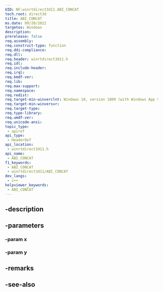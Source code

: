 ```yaml
---
UID: NF:winrtdirect3d11.ABI_CONCAT
tech.root: direct3d
title: ABI_CONCAT
ms.date: 09/20/2022
targetos: Windows
description: 
prerelease: false
req.assembly: 
req.construct-type: function
req.ddi-compliance: 
req.dll: 
req.header: winrtdirect3d11.h
req.idl: 
req.include-header: 
req.irql: 
req.kmdf-ver: 
req.lib: 
req.max-support: 
req.namespace: 
req.redist: 
req.target-min-winverclnt: Windows 10, version 1809 (with Windows App SDK 1.0 Preview 1 or later)
req.target-min-winversvr: 
req.target-type: 
req.type-library: 
req.umdf-ver: 
req.unicode-ansi: 
topic_type:
 - apiref
api_type:
 - HeaderDef
api_location:
 - winrtdirect3d11.h
api_name:
 - ABI_CONCAT
f1_keywords:
 - ABI_CONCAT
 - winrtdirect3d11/ABI_CONCAT
dev_langs:
 - c++
helpviewer_keywords:
 - ABI_CONCAT
---
```


## -description

## -parameters

### -param x

### -param y

## -remarks

## -see-also

